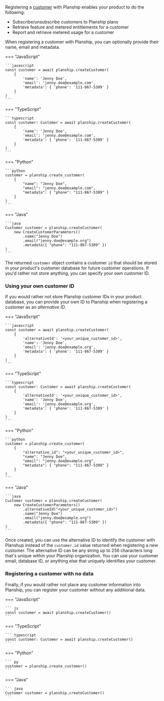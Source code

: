 Registering a [customer](/concepts/customers) with Planship enables your product to do the following:

 - Subscribe/unsubscribe customers to Planship plans
 - Retrieve feature and metered entitlements for a customer
 - Report and retrieve metered usage for a customer

When registering a customer with Planship, you can optionally provide their name, email and metadata.

=== "JavaScript"

    ```javascript
    const customer = await planship.createCustomer(
        {
            'name': 'Jenny Doe',
            'email': 'jenny.doe@example.com',
            'metadata': { 'phone': '111-867-5309' }
        }
    )
    ```

=== "TypeScript"

    ```typescript
    const customer: Customer = await planship.createCustomer(
        {
            'name': 'Jenny Doe',
            'email': 'jenny.doe@example.com',
            'metadata': { 'phone': '111-867-5309' }
        }
    )
    ```

=== "Python"

    ```python
    customer = planship.create_customer(
        {
            "name": "Jenny Doe",
            "email": "jenny.doe@example.com",
            "metadata": { "phone": "111-867-5309" }
        }
    )
    ```

=== "Java"

    ```java
    Customer customer = planship.createCustomer(
        new CreateCustomerParameters()
            .name("Jenny Doe")
            .email("jenny.doe@example.org")
            .metadata({ "phone": "111-867-5309" })
    )
    ```

The returned `customer` object contains a customer `id` that should be stored in your product's customer database for future customer operations. If you'd rather not store anything, you can specify your own customer ID.

### Using your own customer ID

If you would rather not store Planship customer IDs in your product database, you can provide your own ID to Planship when registering a customer as an _alternative ID_.

=== "JavaScript"

    ```javascript
    const customer = await planship.createCustomer(
        {
            'alternativeId': '<your_unique_customer_id>',
            'name': 'Jenny Doe',
            'email': 'jenny.doe@example.org',
            'metadata': { 'phone': '111-867-5309' }
        }
    )
    ```

=== "TypeScript"

    ```typescript
    const customer: Customer = await planship.createCustomer(
        {
            'alternativeId': '<your_unique_customer_id>',
            'name': 'Jenny Doe',
            'email': 'jenny.doe@example.org',
            'metadata': { 'phone': '111-867-5309' }
        }
    )
    ```

=== "Python"

    ```python
    customer = planship.create_customer(
        {
            "alternative_id": "<your_unique_customer_id>",
            "name": "Jenny Doe",
            "email": "jenny.doe@example.org",
            "metadata": { "phone": "111-867-5309" }
        }
    )
    ```

=== "Java"

    ```java
    Customer customer = planship.createCustomer(
        new CreateCustomerParameters()
            .alternativeId("<your_unique_customer_id>")
            .name("Jenny Doe")
            .email("jenny.doe@example.org")
            .metadata({ "phone": "111-867-5309" })
    )
    ```

Once created, you can use the alternative ID to identify the customer with Planshup instead of the `customer.id` value returned when registering a new customer. The alternative ID can be any string up to 256 characters long that's unique within your Planship organization. You can use your customer email, database ID, or anything else that uniquely identifies your customer.

### Registering a customer with no data

Finally, if you would rather not place any customer information into Planship, you can register your customer without any additional data.

=== "JavaScript"

    ``` js
    const customer = await planship.createCustomer()
    ```

=== "TypeScript"

    ``` typescript
    const customer: Customer = await planship.createCustomer()
    ```


=== "Python"

    ``` py
    customer = planship.create_customer()
    ```

=== "Java"

    ``` java
    Customer customer = planship.createCustomer()
    ```
